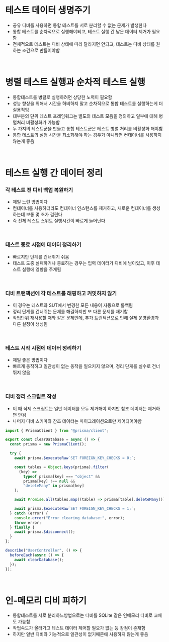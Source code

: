 # 테스트 데이터 생명주기

- 공유 디비를 사용하면 통합 테스트를 서로 분리할 수 없는 문제가 발생한다
- 통합 테스트를 순차적으로 실행해야되고, 테스트 실행 간 남은 데이터 제거가 필요함
- 전체적으로 테스트는 디비 상태에 따라 달라지면 안되고, 테스트는 디비 상태를 원하는 조건으로 만들어야함

<br>

# 병렬 테스트 실행과 순차적 테스트 실행

- 통합테스트를 병렬로 실행하려면 상당한 노력이 필요함
- 성능 향상을 위해서 시간을 허비하지 말고 순차적으로 통합 테스트를 실행하는게 더 실용적임
- 대부분의 단위 테스트 프레임워크는 별도의 테스트 모음을 정의하고 일부에 대해 병렬처리 비활성화가 가능함
- 두 가지의 테스트군을 만들고 통합 테스트군은 테스트 병렬 처리를 비활성화 해야함
- 통합 테스트의 실행 시간을 최소화해야 하는 경우가 아니라면 컨테이너를 사용하지 않는게 좋음

<br>

# 테스트 실행 간 데이터 정리

### 각 테스트 전 디비 백업 복원하기

- 제일 느린 방법이다
- 컨테이너를 사용하더라도 컨테이너 인스턴스를 제거하고, 새로운 컨테이너를 생성하는데 보통 몇 초가 걸린다
- 즉 전체 테스트 스위트 실행시간이 빠르게 늘어난다

<br>

### 테스트 종료 시점에 데이터 정리하기

- 빠르지만 단계를 건너뛰기 쉬움
- 테스트 도중 실패하거나 종료하는 경우는 입력 데이터가 디비에 남아있고, 이후 테스트 실행에 영향을 주게됨

<br>

### 디비 트랜잭션에 각 테스트를 래핑하고 커밋하지 않기

- 이 경우는 테스트와 SUT에서 변경한 모든 내용이 자동으로 롤백됨
- 정리 단계를 건너뛰는 문제를 해결하지만 또 다른 문제를 재기함
- 작업단위 재사용할 때와 같은 문제인데, 추가 트랜잭션으로 인해 실제 운영환경과 다른 설정이 생성됨

<br>

### 테스트 시작 시점에 데이터 정리하기

- 제일 좋은 방법이다
- 빠르게 동작하고 일관성이 없는 동작을 일으키지 않으며, 정리 단게를 실수로 건너뛰지 않음

<br>

### 디비 정리 스크립트 작성

- 이 때 삭제 스크립트는 일반 데이터를 모두 제거해야 하지만 참조 데이터는 제거하면 안됨
- 나머지 디비 스키마와 참조 데이터는 마이그레이션으로만 제어되어야함

```ts
import { PrismaClient } from "@prisma/client";

export const clearDatabase = async () => {
  const prisma = new PrismaClient();

  try {
    await prisma.$executeRaw`SET FOREIGN_KEY_CHECKS = 0;`;

    const tables = Object.keys(prisma).filter(
      (key) =>
        typeof prisma[key] === "object" &&
        prisma[key] !== null &&
        "deleteMany" in prisma[key]
    );

    await Promise.all(tables.map((table) => prisma[table].deleteMany()));

    await prisma.$executeRaw`SET FOREIGN_KEY_CHECKS = 1;`;
  } catch (error) {
    console.error("Error clearing database:", error);
    throw error;
  } finally {
    await prisma.$disconnect();
  }
};

describe("UserController", () => {
  beforeEach(async () => {
    await clearDatabase();
  });
});
```

<br>

# 인-메모리 디비 피하기

- 통합테스트를 서로 분리하느방법으로는 디비를 SQLite 같은 인메모리 디비로 교체도 가능함
- 작업속도가 올라가고 테스트 데이터 제어할 필요가 없는 등 장점이 존재함
- 하지만 일반 디비와 기능적으로 일관성이 없기때문에 사용하지 않는게 좋음

